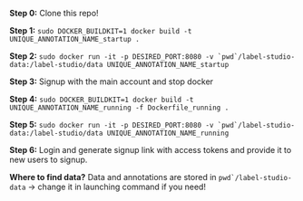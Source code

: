 **Step 0:**
Clone this repo!

**Step 1:**
`sudo DOCKER_BUILDKIT=1 docker build -t UNIQUE_ANNOTATION_NAME_startup . `

**Step 2:**
``sudo docker run -it -p DESIRED_PORT:8080 -v `pwd`/label-studio-data:/label-studio/data UNIQUE_ANNOTATION_NAME_startup``

**Step 3:**
Signup with the main account and stop docker

**Step 4:**
`sudo DOCKER_BUILDKIT=1 docker build -t UNIQUE_ANNOTATION_NAME_running -f Dockerfile_running .`

**Step 5:**
``sudo docker run -it -p DESIRED_PORT:8080 -v `pwd`/label-studio-data:/label-studio/data UNIQUE_ANNOTATION_NAME_running``

**Step 6:** 
Login and generate signup link with access tokens and provide it to new users to signup.


**Where to find data?**
Data and annotations are stored in ``pwd`/label-studio-data`` -> change it in launching command if you need!


